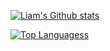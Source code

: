 <!--### Hi there 👋-->

[![Liam's Github stats](https://github-readme-stats.vercel.app/api?username=liam-mack&count_private=true&show_icons=true&theme=yeblu)](https://github.com/liam-mack)

[![Top Languagess](https://github-readme-stats.vercel.app/api/top-langs/?username=liam-mack&hide=handlebars&theme=yeblu)](https://github.com/liam-mack/github-readme-stats)

<!--
**liam-mack/liam-mack** is a ✨ _special_ ✨ repository because its `README.md` (this file) appears on your GitHub profile.

Here are some ideas to get you started:

- 🔭 I’m currently working on ...
- 🌱 I’m currently learning ...
- 👯 I’m looking to collaborate on ...
- 🤔 I’m looking for help with ...
- 💬 Ask me about ...
- 📫 How to reach me: ...
- 😄 Pronouns: ...
- ⚡ Fun fact: ...
-->
